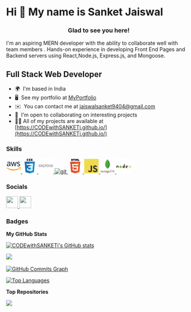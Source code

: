 Hi 👋 My name is Sanket Jaiswal
==============================
<h3 align="center">Glad to see you here!</h3>
<p width="60">I'm an aspiring MERN  developer with the ability to collaborate well with team members . Hands-on experience in developing Front End Pages and Backend servers using React,Node.js, Express.js, and Mongoose.</p>


<img width="400" align="right" src="https://media3.giphy.com/media/qgQUggAC3Pfv687qPC/giphy.gif" alt="">


Full Stack Web Developer
----------------------

* 🌍  I'm based in India
* 🖥️  See my portfolio at [MyPortfolio](https://CODEwithSANKETj.github.io)
* ✉️  You can contact me at [jaiswalsanket9404@gmail.com](mailto:jaiswalsanket9404@gmail.com)
* 🤝  I'm open to collaborating on interesting projects
* 👨‍💻 All of my projects are available at [https://CODEwithSANKETj.github.io/](https://CODEwithSANKETj.github.io/)

### Skills


<p align="left"> <a href="https://aws.amazon.com" target="_blank" rel="noreferrer"> <img src="https://raw.githubusercontent.com/devicons/devicon/master/icons/amazonwebservices/amazonwebservices-original-wordmark.svg" alt="aws" width="40" height="40"/> </a> <a href="https://www.w3schools.com/css/" target="_blank" rel="noreferrer"> <img src="https://raw.githubusercontent.com/devicons/devicon/master/icons/css3/css3-original-wordmark.svg" alt="css3" width="40" height="40"/> </a> <a href="https://expressjs.com" target="_blank" rel="noreferrer"> <img src="https://raw.githubusercontent.com/devicons/devicon/master/icons/express/express-original-wordmark.svg" alt="express" width="40" height="40"/> </a> <a href="https://git-scm.com/" target="_blank" rel="noreferrer"> <img src="https://www.vectorlogo.zone/logos/git-scm/git-scm-icon.svg" alt="git" width="40" height="40"/> </a> <a href="https://www.w3.org/html/" target="_blank" rel="noreferrer"> <img src="https://raw.githubusercontent.com/devicons/devicon/master/icons/html5/html5-original-wordmark.svg" alt="html5" width="40" height="40"/> </a> <a href="https://developer.mozilla.org/en-US/docs/Web/JavaScript" target="_blank" rel="noreferrer"> <img src="https://raw.githubusercontent.com/devicons/devicon/master/icons/javascript/javascript-original.svg" alt="javascript" width="40" height="40"/> </a> <a href="https://www.mongodb.com/" target="_blank" rel="noreferrer"> <img src="https://raw.githubusercontent.com/devicons/devicon/master/icons/mongodb/mongodb-original-wordmark.svg" alt="mongodb" width="40" height="40"/> </a> <a href="https://nodejs.org" target="_blank" rel="noreferrer"> <img src="https://raw.githubusercontent.com/devicons/devicon/master/icons/nodejs/nodejs-original-wordmark.svg" alt="nodejs" width="40" height="40"/> </a> </p>


### Socials

<p align="left"> <a href="https://github.com/CODEwithSANKETj" target="_blank" rel="noreferrer"> <picture> <source media="(prefers-color-scheme: dark)" srcset="https://raw.githubusercontent.com/danielcranney/readme-generator/main/public/icons/socials/github-dark.svg" /> <source media="(prefers-color-scheme: light)" srcset="https://raw.githubusercontent.com/danielcranney/readme-generator/main/public/icons/socials/github.svg" /> <img src="https://raw.githubusercontent.com/danielcranney/readme-generator/main/public/icons/socials/github.svg" width="32" height="32" /> </picture> </a> <a href="https://www.linkedin.com/in/sanket244/" target="_blank" rel="noreferrer"> <picture> <source media="(prefers-color-scheme: dark)" srcset="https://raw.githubusercontent.com/danielcranney/readme-generator/main/public/icons/socials/linkedin-dark.svg" /> <source media="(prefers-color-scheme: light)" srcset="https://raw.githubusercontent.com/danielcranney/readme-generator/main/public/icons/socials/linkedin.svg" /> <img src="https://raw.githubusercontent.com/danielcranney/readme-generator/main/public/icons/socials/linkedin.svg" width="32" height="32" /> </picture> </a></p>

### Badges

<b>My GitHub Stats</b>

<a href="http://www.github.com/CODEwithSANKETj"><img src="https://github-readme-stats.vercel.app/api?username=CODEwithSANKETj&show_icons=true&hide=&count_private=true&title_color=0891b2&text_color=ffffff&icon_color=0891b2&bg_color=1c1917&hide_border=true&show_icons=true" alt="CODEwithSANKETj's GitHub stats" /></a>

<a href="http://www.github.com/CODEwithSANKETj"><img src="https://github-readme-streak-stats.herokuapp.com/?user=CODEwithSANKETj&stroke=ffffff&background=1c1917&ring=0891b2&fire=0891b2&currStreakNum=ffffff&currStreakLabel=0891b2&sideNums=ffffff&sideLabels=ffffff&dates=ffffff&hide_border=true" /></a>

<a href="http://www.github.com/CODEwithSANKETj"><img src="https://github-readme-activity-graph.cyclic.app/graph?username=CODEwithSANKETj&bg_color=1c1917&color=ffffff&line=0891b2&point=ffffff&area_color=1c1917&area=true&hide_border=true&custom_title=GitHub%20Commits%20Graph" alt="GitHub Commits Graph" /></a>

<a href="https://github.com/CODEwithSANKETj" align="left"><img src="https://github-readme-stats.vercel.app/api/top-langs/?username=CODEwithSANKETj&langs_count=10&title_color=0891b2&text_color=ffffff&icon_color=0891b2&bg_color=1c1917&hide_border=true&locale=en&custom_title=Top%20%Languages" alt="Top Languages" /></a>

<b>Top Repositories</b>

<div width="100%" align="center"><a href="https://github.com/CODEwithSANKETj/vivid-roll-405" align="left"><img align="left" width="45%" src="https://github-readme-stats.vercel.app/api/pin/?username=CODEwithSANKETj&repo=statuesque-animal-5788&title_color=0891b2&text_color=ffffff&icon_color=0891b2&bg_color=1c1917&hide_border=true&locale=en" /></a></div><br /><br /><br /><br /><br /><br /><br />
